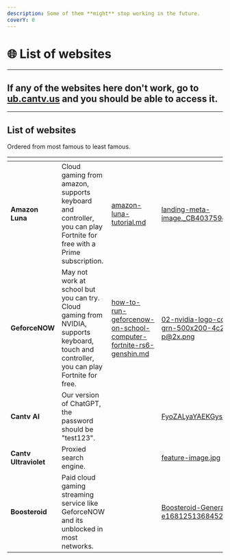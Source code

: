 ```yaml
---
description: Some of them **might** stop working in the future.
coverY: 0
---
```


# 🌐 List of websites

***

## If any of the websites here don't work, go to [ub.cantv.us](https://ub.cantv.us) and you should be able to access it.

***

## List of websites

Ordered from most famous to least famous.



<table data-view="cards"><thead><tr><th></th><th></th><th></th><th data-hidden data-card-cover data-type="files"></th><th data-hidden data-card-target data-type="content-ref"></th></tr></thead><tbody><tr><td><strong>Amazon Luna</strong></td><td>Cloud gaming from amazon, supports keyboard and controller, you can play Fortnite for free with a Prime subscription.</td><td><a data-mention href="no-downloads-please/amazon-luna-tutorial.md">amazon-luna-tutorial.md</a></td><td><a href=".gitbook/assets/landing-meta-image._CB403759455_.png">landing-meta-image._CB403759455_.png</a></td><td><a href="https://luna.amazon.com/">https://luna.amazon.com/</a></td></tr><tr><td><strong>GeforceNOW</strong></td><td>May not work at school but you can try. Cloud gaming from NVIDIA, supports keyboard, touch and controller, you can play Fortnite for free.</td><td><a data-mention href="how-to-install/how-to-run-geforcenow-on-school-computer-fortnite-rs6-genshin.md">how-to-run-geforcenow-on-school-computer-fortnite-rs6-genshin.md</a></td><td><a href=".gitbook/assets/02-nvidia-logo-color-grn-500x200-4c25-p@2x.png">02-nvidia-logo-color-grn-500x200-4c25-p@2x.png</a></td><td><a href="https://play.geforcenow.com">https://play.geforcenow.com</a></td></tr><tr><td><strong>Cantv AI</strong></td><td>Our version of ChatGPT, the password should be "test123".</td><td></td><td><a href=".gitbook/assets/FyoZALyaYAEKGys.jpg">FyoZALyaYAEKGys.jpg</a></td><td><a href="https://shinonome.vercel.app">https://shinonome.vercel.app</a></td></tr><tr><td><strong>Cantv Ultraviolet</strong> </td><td>Proxied search engine.</td><td></td><td><a href=".gitbook/assets/feature-image.jpg">feature-image.jpg</a></td><td><a href="https://ub.cantv.us/">https://ub.cantv.us/</a></td></tr><tr><td><strong>Boosteroid</strong></td><td>Paid cloud gaming streaming service like GeforceNOW and its unblocked in most networks.</td><td></td><td><a href=".gitbook/assets/Boosteroid-General-1-e1681251368452.jpg">Boosteroid-General-1-e1681251368452.jpg</a></td><td><a href="https://cloud.boosteroid.com/">https://cloud.boosteroid.com/</a></td></tr></tbody></table>
